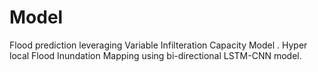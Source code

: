 # Model

Flood prediction leveraging Variable Infilteration Capacity Model <!-- link -->.
Hyper local Flood Inundation Mapping using bi-directional LSTM-CNN model.
